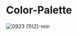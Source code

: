 # Color-Palette


![0923 (1)(2)-min](https://github.com/mehmetaligundogdu/Color-Palette/assets/104725944/a6c09aa5-60e4-460e-992a-b8e7dcb2b9d0)
